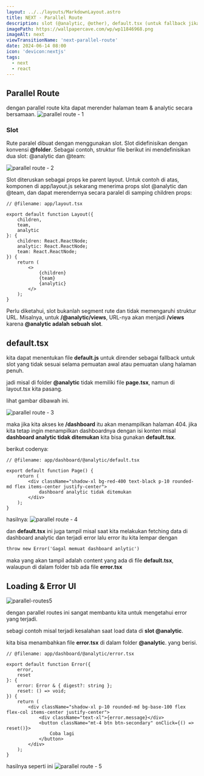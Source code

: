 ```yaml
---
layout: ../../layouts/MarkdownLayout.astro
title: NEXT - Parallel Route
description: slot (@analytic, @other), default.tsx (untuk fallback jika file page.tsx tidak ada), loading & error UI
imagePath: https://wallpapercave.com/wp/wp11846968.png
imageAlt: next
viewTransitionName: 'next-parallel-route'
date: 2024-06-14 08:00
icon: 'devicon:nextjs'
tags:
  - next
  - react
---
```


## Parallel Route

dengan parallel route kita dapat merender halaman team & analytic secara bersamaan.
![parallel route - 1](https://nextjs.org/_next/image?url=%2Fdocs%2Fdark%2Fparallel-routes.png&w=3840&q=75)

### Slot

Rute paralel dibuat dengan menggunakan slot. Slot didefinisikan dengan konvensi **@folder**. Sebagai contoh, struktur file berikut ini mendefinisikan dua slot: @analytic dan @team:

![parallel route - 2](https://nextjs.org/_next/image?url=%2Fdocs%2Fdark%2Fparallel-routes-file-system.png&w=3840&q=75)

Slot diteruskan sebagai props ke parent layout. Untuk contoh di atas, komponen di app/layout.js sekarang menerima props slot @analytic dan @team, dan dapat merendernya secara paralel di samping children props:

```tsx
// @filename: app/layout.tsx

export default function Layout({
	children,
	team,
	analytic
}: {
	children: React.ReactNode;
	analytic: React.ReactNode;
	team: React.ReactNode;
}) {
	return (
		<>
			{children}
			{team}
			{analytic}
		</>
	);
}
```

Perlu diketahui, slot bukanlah segment rute dan tidak memengaruhi struktur URL. Misalnya, untuk **/@analytic/views**, URL-nya akan menjadi **/views** karena **@analytic adalah sebuah slot**.

## default.tsx

kita dapat menentukan file **default.js** untuk dirender sebagai fallback untuk slot yang tidak sesuai selama pemuatan awal atau pemuatan ulang halaman penuh.

jadi misal di folder **@analytic** tidak memiliki file **page.tsx**, namun di layout.tsx kita pasang.

lihat gambar dibawah ini.

![parallel route - 3](/parallel-routes1.png)

maka jika kita akses ke **/dashboard** itu akan menampilkan halaman 404. jika kita tetap ingin menampilkan dashboardnya dengan isi konten misal **dashboard analytic tidak ditemukan** kita bisa gunakan **default.tsx**.

berikut codenya:

```tsx
// @filename: app/dashboard/@analytic/default.tsx

export default function Page() {
	return (
		<div className="shadow-xl bg-red-400 text-black p-10 rounded-md flex items-center justify-center">
			dashboard analytic tidak ditemukan
		</div>
	);
}
```

hasilnya:
![parallel route - 4](/parallel-routes2.png)

dan **default.tsx** ini juga tampil misal saat kita melakukan fetching data di dashboard analytic dan terjadi error lalu error itu kita lempar dengan

```md
throw new Error('Gagal memuat dashboard anlytic')
```

maka yang akan tampil adalah content yang ada di file **default.tsx**, walaupun di dalam folder tsb ada file **error.tsx**

## Loading & Error UI

![parallel-routes5](https://nextjs.org/_next/image?url=%2Fdocs%2Fdark%2Fparallel-routes-cinematic-universe.png&w=3840&q=75)

dengan parallel routes ini sangat membantu kita untuk mengetahui error yang terjadi.

sebagi contoh misal terjadi kesalahan saat load data di **slot @analytic**.

kita bisa menambahkan file **error.tsx** di dalam folder **@analytic**. yang berisi.

```tsx
// @filename: app/dashboard/@analytic/error.tsx

export default function Error({
	error,
	reset
}: {
	error: Error & { digest?: string };
	reset: () => void;
}) {
	return (
		<div className="shadow-xl p-10 rounded-md bg-base-100 flex flex-col items-center justify-center">
			<div className="text-xl">{error.message}</div>
			<button className="mt-4 btn btn-secondary" onClick={() => reset()}>
				Coba lagi
			</button>
		</div>
	);
}
```

hasilnya seperti ini
![parallel route - 5](/parallel-routes3.png)
